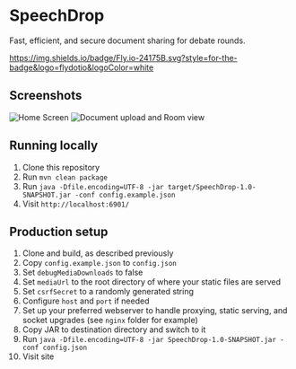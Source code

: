 SpeechDrop
==

Fast, efficient, and secure document sharing for debate rounds.

https://img.shields.io/badge/Fly.io-24175B.svg?style=for-the-badge&logo=flydotio&logoColor=white

Screenshots
-- 

![Home Screen](https://i.imgur.com/VxTlwsS.png)
![Document upload and Room view](https://i.imgur.com/2q0zyTc.png)


Running locally
--

1. Clone this repository
2. Run `mvn clean package`
3. Run `java -Dfile.encoding=UTF-8 -jar target/SpeechDrop-1.0-SNAPSHOT.jar -conf config.example.json`
4. Visit `http://localhost:6901/`

Production setup
--

1. Clone and build, as described previously 
2. Copy `config.example.json` to `config.json`
3. Set `debugMediaDownloads` to false
4. Set `mediaUrl` to the root directory of where your static files are served
5. Set `csrfSecret` to a randomly generated string
6. Configure `host` and `port` if needed
7. Set up your preferred webserver to handle proxying, static serving, and socket upgrades (see `nginx` folder for example)
8. Copy JAR to destination directory and switch to it
9. Run `java -Dfile.encoding=UTF-8 -jar SpeechDrop-1.0-SNAPSHOT.jar -conf config.json`
10. Visit site

